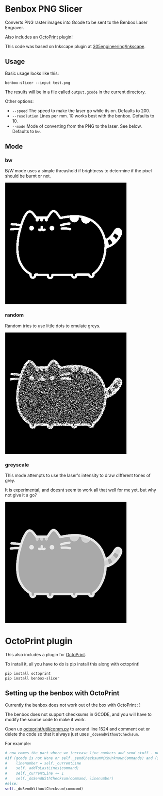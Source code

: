 Benbox PNG Slicer
=================

Converts PNG raster images into Gcode to be sent to the Benbox Laser Engraver.

Also includes an [OctoPrint](http://octoprint.org/) plugin!

This code was based on Inkscape plugin at [305engineering/Inkscape](https://github.com/305engineering/Inkscape).

Usage
-----

Basic usage looks like this:
```
benbox-slicer --input test.png
```

The results will be in a file called `output.gcode` in the current directory.

Other options:

 - `--speed` The speed to make the laser go while its on. Defaults to 200.
 - `--resolution` Lines per mm. 10 works best with the benbox. Defaults to 10.
 - `--mode` Mode of converting from the PNG to the laser. See below. Defaults to `bw`.

Mode
----

### bw

B/W mode uses a simple threashold if brightness to determine if the pixel should be burnt or not.

![BW mode preview](examples/preview-bw.png?raw=true)

### random

Random tries to use little dots to emulate greys.

![Random mode preview](examples/preview-random.png?raw=true)

### greyscale

This mode attempts to use the laser's intensity to draw different tones of grey.

It is experimental, and doesnt seem to work all that well for me yet, but why not give it a go?

![Greyscale mode preview](examples/preview-greyscale.png?raw=true)

OctoPrint plugin
================

This also includes a plugin for [OctoPrint](http://octoprint.org/).

To install it, all you have to do is pip install this along with octoprint!

```
pip install octoprint
pip install benbox-slicer
```

Setting up the benbox with OctoPrint
----------

Currently the benbox does not work out of the box with OctoPrint :(

The benbox does not support checksums in GCODE, and you will have to modify the source code to
make it work.

Open up [octoprint/util/comm.py](https://github.com/foosel/OctoPrint/blob/e722c2f8adef5dce085205977a0e83331aba5837/src/octoprint/util/comm.py#L1524)
to around line 1524 and comment out or delete the code so that it always just uses `_doSendWithoutChecksum`.

For example:
```python
# now comes the part where we increase line numbers and send stuff - no turning back now
#if (gcode is not None or self._sendChecksumWithUnknownCommands) and (self.isPrinting() or self._alwaysSendChecksum):
#    linenumber = self._currentLine
#    self._addToLastLines(command)
#    self._currentLine += 1
#    self._doSendWithChecksum(command, linenumber)
#else:
self._doSendWithoutChecksum(command)
```
